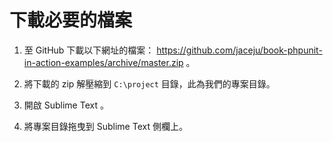 # 下載必要的檔案

1. 至 GitHub 下載以下網址的檔案： https://github.com/jaceju/book-phpunit-in-action-examples/archive/master.zip 。

2. 將下載的 zip 解壓縮到 `C:\project` 目錄，此為我們的專案目錄。

2. 開啟 Sublime Text 。

4. 將專案目錄拖曳到 Sublime Text 側欄上。
